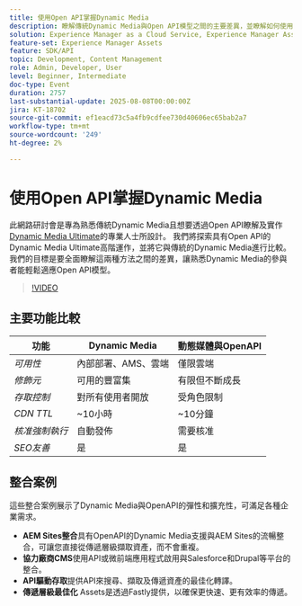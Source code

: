 ```yaml
---
title: 使用Open API掌握Dynamic Media
description: 瞭解傳統Dynamic Media與Open API模型之間的主要差異，並瞭解如何使用Open API成功轉換及實施Dynamic Media Ultimate。
solution: Experience Manager as a Cloud Service, Experience Manager Assets
feature-set: Experience Manager Assets
feature: SDK/API
topic: Development, Content Management
role: Admin, Developer, User
level: Beginner, Intermediate
doc-type: Event
duration: 2757
last-substantial-update: 2025-08-08T00:00:00Z
jira: KT-18702
source-git-commit: ef1eacd73c5a4fb9cdfee730d40606ec65bab2a7
workflow-type: tm+mt
source-wordcount: '249'
ht-degree: 2%

---
```



# 使用Open API掌握Dynamic Media

此網路研討會是專為熟悉傳統Dynamic Media且想要透過Open API瞭解及實作[Dynamic Media Ultimate](https://experienceleague.adobe.com/en/docs/experience-manager-cloud-service/content/assets/dynamicmedia/dm-prime-ultimate)的專業人士所設計。  我們將探索具有Open API的Dynamic Media Ultimate高階運作，並將它與傳統的Dynamic Media進行比較。 我們的目標是要全面瞭解這兩種方法之間的差異，讓熟悉Dynamic Media的參與者能輕鬆適應Open API模型。

>[!VIDEO](https://video.tv.adobe.com/v/3470620/?learn=on&enablevpops)

## 主要功能比較

| 功能 | Dynamic Media | 動態媒體與OpenAPI |
|-----------------------------|------------------------|----------------------------|
| *可用性* | 內部部署、AMS、雲端 | 僅限雲端 |
| *修飾元* | 可用的豐富集 | 有限但不斷成長 |
| *存取控制* | 對所有使用者開放 | 受角色限制 |
| *CDN TTL* | ~10小時 | ~10分鐘 |
| *核准強制執行* | 自動發佈 | 需要核准 |
| *SEO友善* | 是 | 是 |

## 整合案例

這些整合案例展示了Dynamic Media與OpenAPI的彈性和擴充性，可滿足各種企業需求。

* **AEM Sites整合**&#x200B;具有OpenAPI的Dynamic Media支援與AEM Sites的流暢整合，可讓您直接從傳遞層級擷取資產，而不會重複。
* **協力廠商CMS**&#x200B;使用API或微前端應用程式啟用與Salesforce和Drupal等平台的整合。
* **API驅動存取**&#x200B;提供API來搜尋、擷取及傳遞資產的最佳化轉譯。
* **傳遞層級最佳化** Assets是透過Fastly提供，以確保更快速、更有效率的傳遞。
